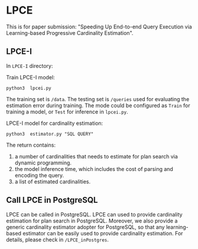 
# LPCE
This is for paper submission: "Speeding Up End-to-end Query Execution via Learning-based Progressive Cardinality Estimation".

## LPCE-I
In `LPCE-I` directory:


Train LPCE-I model:
```
python3  lpcei.py
```
The training set is `/data`.
The testing set is `/queries` used for evaluating the estimation error during training. 
The mode could be configured as `Train` for training a model, or `Test` for inference in `lpcei.py`.

LPCE-I model for cardinality estimation:
```
python3  estimator.py "SQL QUERY"
```
The return contains: 
1) a number of cardinalities that needs to estimate for plan search via dynamic programming.
2) the model inference time, which includes the cost of parsing and encoding the query.
3) a list of estimated cardinalities. 


## Call LPCE in PostgreSQL
LPCE can be called in PostgreSQL.
LPCE can used to provide cardinality estimation for plan search in PostgreSQL.
Moreover, we also provide a generic cardinality estimator adopter for PostgreSQL, so that any learning-based estimator can be easily used to provide cardinality estimation. 
For details, please check in `/LPCE_inPostgres`.
